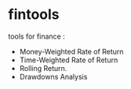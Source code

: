 # fintools
tools for finance :
- Money-Weighted Rate of Return
- Time-Weighted Rate of Return
- Rolling Return.
- Drawdowns Analysis
